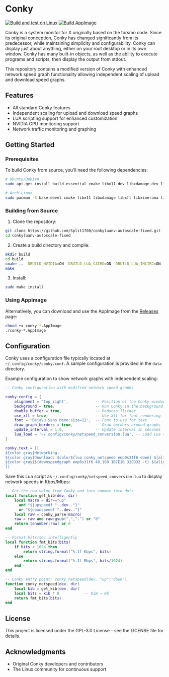 # Conky

[![Build and test on Linux](https://github.com/Split1700/conkyluanv-autoscale-fixed/actions/workflows/build-and-test-linux.yaml/badge.svg)](https://github.com/Split1700/conkyluanv-autoscale-fixed/actions/workflows/build-and-test-linux.yaml)
[![Build AppImage](https://github.com/Split1700/conkyluanv-autoscale-fixed/actions/workflows/publish-appimage.yml/badge.svg)](https://github.com/Split1700/conkyluanv-autoscale-fixed/actions/workflows/publish-appimage.yml)

Conky is a system monitor for X originally based on the torsmo code. Since its original conception, Conky has changed significantly from its predecessor, while maintaining simplicity and configurability. Conky can display just about anything, either on your root desktop or in its own window. Conky has many built-in objects, as well as the ability to execute programs and scripts, then display the output from stdout.

This repository contains a modified version of Conky with enhanced network speed graph functionality allowing independent scaling of upload and download speed graphs.

## Features

- All standard Conky features
- Independent scaling for upload and download speed graphs
- LUA scripting support for enhanced customization
- NVIDIA GPU monitoring support
- Network traffic monitoring and graphing

## Getting Started

### Prerequisites

To build Conky from source, you'll need the following dependencies:

```bash
# Ubuntu/Debian
sudo apt-get install build-essential cmake libx11-dev libxdamage-dev libxft-dev libxinerama-dev libxml2-dev libxext-dev libcurl4-openssl-dev liblua5.3-dev libcairo2-dev libimlib2-dev libxnvctrl-dev

# Arch Linux
sudo pacman -S base-devel cmake libx11 libxdamage libxft libxinerama libxml2 libxext curl lua cairo imlib2 nvidia-utils
```

### Building from Source

1. Clone the repository:

```bash
git clone https://github.com/Split1700/conkyluanv-autoscale-fixed.git
cd conkyluanv-autoscale-fixed
```

2. Create a build directory and compile:

```bash
mkdir build
cd build
cmake .. -DBUILD_NVIDIA=ON -DBUILD_LUA_CAIRO=ON -DBUILD_LUA_IMLIB2=ON
make
```

3. Install:

```bash
sudo make install
```

### Using AppImage

Alternatively, you can download and use the AppImage from the [Releases](https://github.com/Split1700/conkyluanv-autoscale-fixed/releases) page:

```bash
chmod +x conky-*.AppImage
./conky-*.AppImage
```

## Configuration

Conky uses a configuration file typically located at `~/.config/conky/conky.conf`. A sample configuration is provided in the `data` directory.

Example configuration to show network graphs with independent scaling:

```lua
-- Conky configuration with modified network speed graphs

conky.config = {
    alignment = 'top_right',            -- Position of the Conky window on screen
    background = true,                  -- Run Conky in the background
    double_buffer = true,               -- Reduces flicker
    use_xft = true,                     -- Use Xft for font rendering
    font = 'DejaVu Sans Mono:size=12',  -- Font to use for text
    draw_graph_borders = true,          -- Draw borders around graphs
    update_interval = 1.0,              -- Update interval in seconds
    lua_load = '~/.config/conky/netspeed_conversion.lua', -- Load Lua script for network speed conversion
}

conky.text = [[
${color gray}Networking:
${color gray}Download: $color${lua conky_netspeed enp0s31f6 down} ${alignr}${color gray}Upload: $color${lua conky_netspeed enp0s31f6 up}
${color gray}${downspeedgraph enp0s31f6 40,180 1B7E1B 32CD32 -t} ${alignr}${color gray}${upspeedgraph enp0s31f6 40,180 831616 B22222 -t}
]]
```

Save this Lua script as `~/.config/conky/netspeed_conversion.lua` to display network speeds in Kbps/Mbps:

```lua
-- Get the raw value from Conky and turn commas into dots
local function get_kib(dev, dir)
    local macro = dir=="up"
      and "${upspeedf "..dev.."}"
      or "${downspeedf "..dev.."}"
    local raw = conky_parse(macro)
    raw = raw and raw:gsub(",",".") or "0"
    return tonumber(raw) or 0
end

-- Format bits/sec intelligently
local function fmt_bits(bits)
    if bits < 1024 then
        return string.format("%.1f Kbps", bits)
    else
        return string.format("%.1f Mbps", bits/1024)
    end
end

-- Conky entry point: conky_netspeed(dev, "up"|"down")
function conky_netspeed(dev, dir)
    local kib = get_kib(dev, dir)
    local bits = kib * 8           -- KiB → Kb
    return fmt_bits(bits)
end
```

## License

This project is licensed under the GPL-3.0 License - see the LICENSE file for details.

## Acknowledgments

* Original Conky developers and contributors
* The Linux community for continuous support
